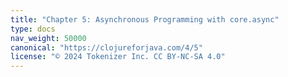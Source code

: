 ```yaml
---
title: "Chapter 5: Asynchronous Programming with core.async"
type: docs
nav_weight: 50000
canonical: "https://clojureforjava.com/4/5"
license: "© 2024 Tokenizer Inc. CC BY-NC-SA 4.0"
---
```

